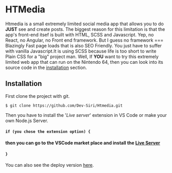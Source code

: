 # HTMedia

Htmedia is a small extremely limited social media app that allows you to do **JUST** see and create posts. The biggest reason for this limitation is that the app's front-end itsef is built with HTML, SCSS and Javascript. Yep, no React, no Angular, no Front end framework. But I guess no framework === Blazingly Fast page loads that is also SEO Friendly. You just have to suffer with vanilla Javascript.It is using SCSS because life is too short to write Plain CSS for a "big" project man. Well, If **YOU** want to try this extremely limited web app that can run on the Nintendo 64, then you can look into its source code in the <a href="#installation">installation</a> section.

<h2 id="installation">Installation</h2>

First clone the project with git.

```console
$ git clone https://github.com/Dev-Siri/Htmedia.git
```

Then you have to install the '*Live server*' extension in VS Code or make your own Node.js Server.

#### `if (you chose the extension option) {`

<strong> then you can go to the VSCode market place and install the [Live Server](https://marketplace.visualstudio.com/items?itemName=ritwickdey.LiveServer)</strong>

#### `}`

You can also see the deploy version [here](https://ht-media.netlify.app).
